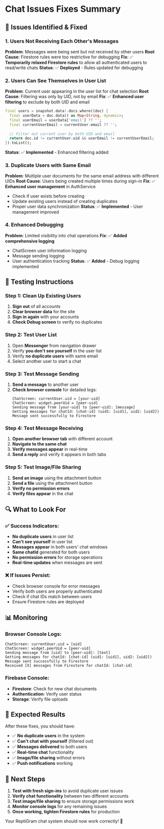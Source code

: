 # Chat Issues Fixes Summary

## 🐛 **Issues Identified & Fixed**

### **1. Users Not Receiving Each Other's Messages**
**Problem**: Messages were being sent but not received by other users
**Root Cause**: Firestore rules were too restrictive for debugging
**Fix**: ✅ **Temporarily relaxed Firestore rules** to allow all authenticated users to read/write chats
**Status**: ✅ **Deployed** - Rules updated for debugging

### **2. Users Can See Themselves in User List**
**Problem**: Current user appearing in the user list for chat selection
**Root Cause**: Filtering was only by UID, not by email
**Fix**: ✅ **Enhanced user filtering** to exclude by both UID and email
```dart
final users = snapshot.data!.docs.where((doc) {
  final userData = doc.data() as Map<String, dynamic>;
  final userEmail = userData['email'] ?? '';
  final currentUserEmail = currentUser.email ?? '';
  
  // Filter out current user by both UID and email
  return doc.id != currentUser.uid && userEmail != currentUserEmail;
}).toList();
```
**Status**: ✅ **Implemented** - Enhanced filtering added

### **3. Duplicate Users with Same Email**
**Problem**: Multiple user documents for the same email address with different UIDs
**Root Cause**: Users being created multiple times during sign-in
**Fix**: ✅ **Enhanced user management** in AuthService
- Check if user exists before creating
- Update existing users instead of creating duplicates
- Proper user data synchronization
**Status**: ✅ **Implemented** - User management improved

### **4. Enhanced Debugging**
**Problem**: Limited visibility into chat operations
**Fix**: ✅ **Added comprehensive logging**
- ChatScreen user information logging
- Message sending logging
- User authentication tracking
**Status**: ✅ **Added** - Debug logging implemented

## 🧪 **Testing Instructions**

### **Step 1: Clean Up Existing Users**
1. **Sign out** of all accounts
2. **Clear browser data** for the site
3. **Sign in again** with your accounts
4. **Check Debug screen** to verify no duplicates

### **Step 2: Test User List**
1. Open **Messenger** from navigation drawer
2. Verify **you don't see yourself** in the user list
3. Verify **no duplicate users** with same email
4. Select another user to start a chat

### **Step 3: Test Message Sending**
1. **Send a message** to another user
2. **Check browser console** for detailed logs:
   ```
   ChatScreen: currentUser.uid = [your-uid]
   ChatScreen: widget.peerUid = [peer-uid]
   Sending message from [your-uid] to [peer-uid]: [message]
   Getting messages for chatId: [chat-id] (uid1: [uid1], uid2: [uid2])
   Message sent successfully to Firestore
   ```

### **Step 4: Test Message Receiving**
1. **Open another browser tab** with different account
2. **Navigate to the same chat**
3. **Verify messages appear** in real-time
4. **Send a reply** and verify it appears in both tabs

### **Step 5: Test Image/File Sharing**
1. **Send an image** using the attachment button
2. **Send a file** using the attachment button
3. **Verify no permission errors**
4. **Verify files appear** in the chat

## 🔍 **What to Look For**

### ✅ **Success Indicators:**
- **No duplicate users** in user list
- **Can't see yourself** in user list
- **Messages appear** in both users' chat windows
- **Same chatId** generated for both users
- **No permission errors** for storage operations
- **Real-time updates** when messages are sent

### ❌ **If Issues Persist:**
- Check browser console for error messages
- Verify both users are properly authenticated
- Check if chat IDs match between users
- Ensure Firestore rules are deployed

## 📊 **Monitoring**

### **Browser Console Logs:**
```
ChatScreen: currentUser.uid = [uid]
ChatScreen: widget.peerUid = [peer-uid]
Sending message from [uid] to [peer-uid]: [text]
Getting messages for chatId: [chat-id] (uid1: [uid1], uid2: [uid2])
Message sent successfully to Firestore
Received [X] messages from Firestore for chatId: [chat-id]
```

### **Firebase Console:**
- **Firestore**: Check for new chat documents
- **Authentication**: Verify user status
- **Storage**: Verify file uploads

## 🚀 **Expected Results**

After these fixes, you should have:
- ✅ **No duplicate users** in the system
- ✅ **Can't chat with yourself** (filtered out)
- ✅ **Messages delivered** to both users
- ✅ **Real-time chat** functionality
- ✅ **Image/file sharing** without errors
- ✅ **Push notifications** working

## 🔧 **Next Steps**

1. **Test with fresh sign-ins** to avoid duplicate user issues
2. **Verify chat functionality** between two different accounts
3. **Test image/file sharing** to ensure storage permissions work
4. **Monitor console logs** for any remaining issues
5. **Once working, tighten Firestore rules** for production

Your ReptiGram chat system should now work correctly! 🚀 